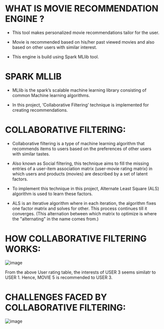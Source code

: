 # WHAT IS MOVIE RECOMMENDATION ENGINE ?
* This tool makes personalized movie recommendations tailor for the user.

* Movie is recommended based on his/her past viewed movies and also based on 
other users with similar interest.

* This engine is build using Spark MLlib tool.

# SPARK MLLIB
* MLlib is the spark’s scalable machine learning library consisting of common 
Machine learning algorithms.

* In this project, ‘Collaborative Filtering’ technique is implemented for creating 
recommendations.

# COLLABORATIVE FILTERING:
* Collaborative filtering is a type of machine learning algorithm that recommends items to users based on the preferences of other users with similar tastes.
  
* Also known as Social filtering, this technique aims to fill the missing entries of a
user-item association matrix (user-movie rating matrix) in which users and
products (movies) are described by a set of latent factors.

* To implement this technique in this project, Alternate Least Square (ALS)
algorithm is used to learn these factors.

* ALS is an iterative algorithm where in each iteration, the algorithm fixes one
factor matrix and solves for other. This process continues till it converges.
(This alternation between which matrix to optimize is where the "alternating" in
the name comes from.)

# HOW COLLABORATIVE FILTERING WORKS:

![image](https://user-images.githubusercontent.com/114395443/227746181-a48801aa-20e8-4fd9-bd08-959d7bb44079.png)

From the above User rating table, the interests of USER 3 seems similatr to USER 1. Hence, MOVIE 5 is recommended to USER 3.

# CHALLENGES FACED BY COLLABORATIVE FILTERING:

![image](https://user-images.githubusercontent.com/114395443/227746278-fa8d539a-f08c-4b1e-a718-146d98f1659e.png)

